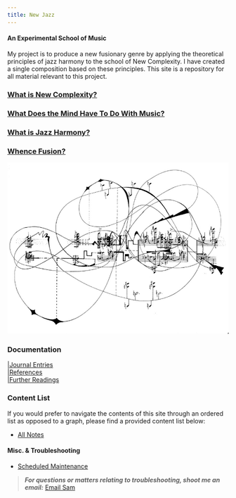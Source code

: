 ```yaml
---
title: New Jazz
---
```

#### An Experimental School of Music 

My project is to produce a new fusionary genre by applying the theoretical principles of jazz harmony to the school of New Complexity. I have created a single composition based on these principles. This site is a repository for all material relevant to this project. 

### [What is New Complexity?](/notes/vault/what-is-new-complexity?.md)

### [What Does the Mind Have To Do With Music?](/notes/vault/what-is-jazz-harmony?.md)

### [What is Jazz Harmony?](/notes/vault/what-is-jazz-harmony?.md)

### [Whence Fusion?](/notes/vault/what-is-jazz-harmony?.md)


![complexity](notes/images/complexity.png)

### Documentation

[|Journal Entries](/notes/vault/entries.md)  
[|References](/notes/vault/references.md)  
[|Further Readings](/notes/vault/further-readings.md)

### Content List

If you would prefer to navigate the contents of this site through an ordered list as opposed to a graph, please find a provided content list below:

- [All Notes](/notes)

#### Misc. & Troubleshooting

- [Scheduled Maintenance](/notes/vault/maintenance.md)

> __*For questions or matters relating to troubleshooting, shoot me an email:*__ [Email Sam](https://mail.google.com/mail/?view=cm&to=sammeltzerthometz@gmail.com)




